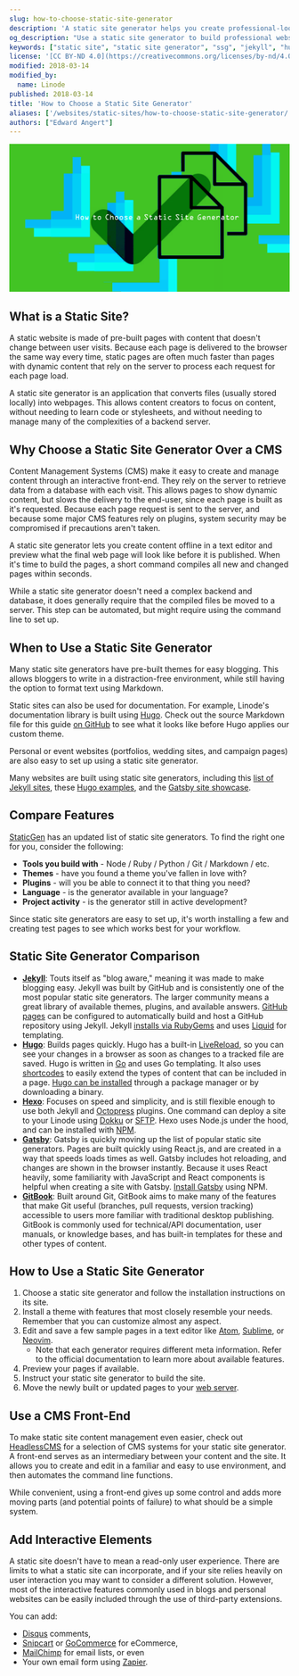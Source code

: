 ```yaml
---
slug: how-to-choose-static-site-generator
description: 'A static site generator helps you create professional-looking, responsive sites and blogs with minimal code.'
og_description: "Use a static site generator to build professional websites without learning how to code. Our guide helps you choose a fast static site generator for your website or blog."
keywords: ["static site", "static site generator", "ssg", "jekyll", "hugo", "gatsby", "hexo", "gitbook"]
license: '[CC BY-ND 4.0](https://creativecommons.org/licenses/by-nd/4.0)'
modified: 2018-03-14
modified_by:
  name: Linode
published: 2018-03-14
title: 'How to Choose a Static Site Generator'
aliases: ['/websites/static-sites/how-to-choose-static-site-generator/']
authors: ["Edward Angert"]
---
```


![How to Choose a Static Site Generator](how-to-choose-a-static-site-generator.png "How to Choose a Static Site Generator")

## What is a Static Site?

A static website is made of pre-built pages with content that doesn't change between user visits. Because each page is delivered to the browser the same way every time, static pages are often much faster than pages with dynamic content that rely on the server to process each request for each page load.

A static site generator is an application that converts files (usually stored locally) into webpages. This allows content creators to focus on content, without needing to learn code or stylesheets, and without needing to manage many of the complexities of a backend server.

## Why Choose a Static Site Generator Over a CMS

Content Management Systems (CMS) make it easy to create and manage content through an interactive front-end. They rely on the server to retrieve data from a database with each visit. This allows pages to show dynamic content, but slows the delivery to the end-user, since each page is built as it's requested. Because each page request is sent to the server, and because some major CMS features rely on plugins, system security may be compromised if precautions aren't taken.

A static site generator lets you create content offline in a text editor and preview what the final web page will look like before it is published. When it's time to build the pages, a short command compiles all new and changed pages within seconds.

While a static site generator doesn't need a complex backend and database, it does generally require that the compiled files be moved to a server. This step can be automated, but might require using the command line to set up.

## When to Use a Static Site Generator

Many static site generators have pre-built themes for easy blogging. This allows bloggers to write in a distraction-free environment, while still having the option to format text using Markdown.

Static sites can also be used for documentation. For example, Linode's documentation library is built using [Hugo](https://gohugo.io). Check out the source Markdown file for this guide [on GitHub](https://github.com/linode/docs/blob/master/docs/websites/static-sites/how-to-choose-static-site-generator/index.md) to see what it looks like before Hugo applies our custom theme.

Personal or event websites (portfolios, wedding sites, and campaign pages) are also easy to set up using a static site generator.

Many websites are built using static site generators, including this [list of Jekyll sites](https://github.com/jekyll/jekyll/wiki/Sites), these [Hugo examples](https://gohugo.io/showcase/), and the [Gatsby site showcase](https://www.gatsbyjs.org/showcase/).

## Compare Features

[StaticGen](https://www.staticgen.com/) has an updated list of static site generators. To find the right one for you, consider the following:

* **Tools you build with** - Node / Ruby / Python / Git / Markdown / etc.
* **Themes** - have you found a theme you've fallen in love with?
* **Plugins** - will you be able to connect it to that thing you need?
* **Language** - is the generator available in your language?
* **Project activity** - is the generator still in active development?

Since static site generators are easy to set up, it's worth installing a few and creating test pages to see which works best for your workflow.

## Static Site Generator Comparison

* [**Jekyll**](https://jekyllrb.com/): Touts itself as "blog aware," meaning it was made to make blogging easy. Jekyll was built by GitHub and is consistently one of the most popular static site generators. The larger community means a great library of available themes, plugins, and available answers. [GitHub pages](https://help.github.com/articles/using-jekyll-as-a-static-site-generator-with-github-pages/) can be configured to automatically build and host a GitHub repository using Jekyll. Jekyll [installs via RubyGems](https://jekyllrb.com/docs/installation/) and uses [Liquid](https://shopify.github.io/liquid/) for templating.
* [**Hugo**](https://gohugo.io/): Builds pages quickly. Hugo has a built-in [LiveReload](https://gohugo.io/getting-started/usage/#livereload), so you can see your changes in a browser as soon as changes to a tracked file are saved. Hugo is written in [Go](https://golang.org/) and uses Go templating. It also uses [shortcodes](https://gohugo.io/content-management/shortcodes/) to easily extend the types of content that can be included in a page. [Hugo can be installed](https://gohugo.io/getting-started/installing/) through a package manager or by downloading a binary.
* [**Hexo**](https://hexo.io/): Focuses on speed and simplicity, and is still flexible enough to use both Jekyll and [Octopress](http://octopress.org/) plugins. One command can deploy a site to your Linode using [Dokku](/docs/guides/deploy-a-flask-application-with-dokku/) or [SFTP](https://hexo.io/docs/deployment.html). Hexo uses Node.js under the hood, and can be installed with [NPM](https://www.npmjs.com/).
* [**Gatsby**](https://www.gatsbyjs.org/): Gatsby is quickly moving up the list of popular static site generators. Pages are built quickly using React.js, and are created in a way that speeds loads times as well. Gatsby includes hot reloading, and changes are shown in the browser instantly. Because it uses React heavily, some familiarity with JavaScript and React components is helpful when creating a site with Gatsby. [Install Gatsby](https://www.gatsbyjs.org/docs/) using NPM.
* [**GitBook**](https://www.gitbook.com): Built around Git, GitBook aims to make many of the features that make Git useful (branches, pull requests, version tracking) accessible to users more familiar with traditional desktop publishing. GitBook is commonly used for technical/API documentation, user manuals, or knowledge bases, and has built-in templates for these and other types of content.

## How to Use a Static Site Generator

1.  Choose a static site generator and follow the installation instructions on its site.
2.  Install a theme with features that most closely resemble your needs. Remember that you can customize almost any aspect.
3.  Edit and save a few sample pages in a text editor like [Atom](https://atom.io), [Sublime](https://www.sublimetext.com/), or [Neovim](https://neovim.io/).
    * Note that each generator requires different meta information. Refer to the official documentation to learn more about available features.
4.  Preview your pages if available.
5.  Instruct your static site generator to build the site.
6.  Move the newly built or updated pages to your [web server](/docs/web-servers/).

## Use a CMS Front-End

To make static site content management even easier, check out [HeadlessCMS](https://headlesscms.org/) for a selection of CMS systems for your static site generator. A front-end serves as an intermediary between your content and the site. It allows you to create and edit in a familiar and easy to use environment, and then automates the command line functions.

While convenient, using a front-end gives up some control and adds more moving parts (and potential points of failure) to what should be a simple system.

## Add Interactive Elements

A static site doesn't have to mean a read-only user experience. There are limits to what a static site can incorporate, and if your site relies heavily on user interaction you may want to consider a different solution. However, most of the interactive features commonly used in blogs and personal websites can be easily included through the use of third-party extensions.

You can add:

* [Disqus](https://help.disqus.com/customer/portal/articles/472097-universal-embed-code) comments,
* [Snipcart](https://snipcart.com/blog/static-site-e-commerce-part-2-integrating-snipcart-with-jekyll) or [GoCommerce](https://github.com/netlify/gocommerce) for eCommerce,
* [MailChimp](https://kb.mailchimp.com/lists/signup-forms/add-a-signup-form-to-your-website) for email lists, or even
* Your own email form using [Zapier](https://www.harrycresswell.com/articles/form-data-with-zapier/).
